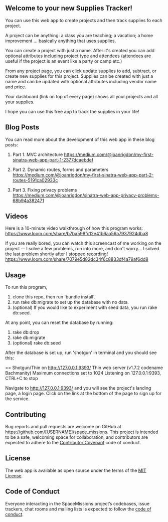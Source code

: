 ## Welcome to your new  Supplies Tracker!

You can use this web app to create projects and then track supplies fo each project.

A project can be anything: a class you are teaching; a vacation; a home improvement ... basically anything that uses supplies.

You can create a project with just a name. After it's created you can add optional attributes including project type and attendees (attendees are useful if the project is an event like a party or camp etc.)

From any project page, you can click update supplies to add, subtract, or create new supplies for this project. Supplies can be created with just a name and can be updated with optional attributes including vendor name and price.  

Your dashboard (link on top of every page) shows all your projects and all your supplies.

I hope you can use this free app to track the supplies in your life!


## Blog Posts

You can read more about the development of this web app in these blog posts:

1. Part 1. MVC architecture
https://medium.com/@joanrigdon/my-first-sinatra-web-app-part-1-2377dcaebdef

2. Part 2. Dynamic routes, forms and parameters
https://medium.com/@joanrigdon/my-first-sinatra-web-app-part-2-routes-5191ca02933c

3. Part 3. Fixing privacy problems
https://medium.com/@joanrigdon/sinatra-web-app-privacy-problems-68b94a382471


## Videos

Here is a 10-minute video walkthrough of how this program works: https://www.loom.com/share/b7ba598fc12e41b6aa56a7937924dba8

If you are really bored, you can watch this screencast of me working on the project -- I solve a few problems, run into more, and don't worry... I solved the last problem shortly after I stopped recording!
https://www.loom.com/share/7079e5d82dc34f6c8833df4a79af6dd8


## Usage

To run this program,
1. clone this repo, then run 'bundle install'.
2. run rake db:migrate to set up the database with no data.
3. (optional) If you would like to experiment with seed data, you run rake db:seed.

At any point, you can reset the database by running:
1. rake db:drop
2. rake db:migrate
3. (optional) rake db:seed

After the database is set up, run 'shotgun' in terminal and you should see this:

== Shotgun/Thin on http://127.0.0.1:9393/
Thin web server (v1.7.2 codename Bachmanity)
Maximum connections set to 1024
Listening on 127.0.0.1:9393, CTRL+C to stop

Navigate to http://127.0.0.1:9393/ and you will see the project's landing page, a login page.
Click on the link at the bottom of the page to sign up for the service.


## Contributing

Bug reports and pull requests are welcome on GitHub at https://github.com/[USERNAME]/space_missions. This project is intended to be a safe, welcoming space for collaboration, and contributors are expected to adhere to the [Contributor Covenant](http://contributor-covenant.org) code of conduct.


## License

The web app is available as open source under the terms of the [MIT License](https://opensource.org/licenses/MIT).


## Code of Conduct

Everyone interacting in the SpaceMissions project’s codebases, issue trackers, chat rooms and mailing lists is expected to follow the [code of conduct](https://github.com/[USERNAME]/space_missions/blob/master/CODE_OF_CONDUCT.md).
